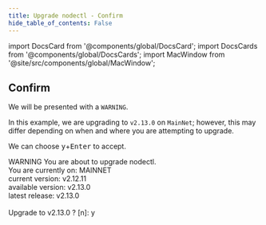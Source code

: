 ```yaml
---
title: Upgrade nodectl - Confirm
hide_table_of_contents: False
---
```

<intro-end />

import DocsCard from '@components/global/DocsCard';
import DocsCards from '@components/global/DocsCards';
import MacWindow from '@site/src/components/global/MacWindow';

<head>
  <title>MainNet 2.0 Automation with nodectl</title>
  <meta
    name="description"
    content="Upgrade nodectl utility"
  />
</head>

## Confirm

We will be presented with a `WARNING`.

In this example, we are upgrading to `v2.13.0` on `MainNet`; however, this may differ depending on when and where you are attempting to upgrade.

We can choose <kbd>y</kbd>+<kbd>Enter</kbd> to accept.

<MacWindow>
WARNING  You are about to upgrade nodectl.<br />                                                
You are currently on: MAINNET<br />   
current version: v2.12.11<br />   
available version: v2.13.0<br />   
latest release: v2.13.0<br />   
<br />   
Upgrade to v2.13.0 ? [n]: y<br />   
</MacWindow>